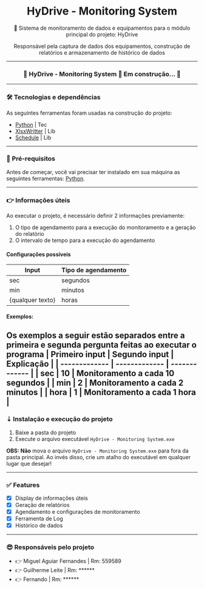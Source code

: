 <h1 align="center">HyDrive - Monitoring System</h1>
<p align="center">🚀 Sistema de monitoramento de dados e equipamentos para o módulo principal do projeto: HyDrive</p>
<p align="center">Responsável pela captura de dados dos equipamentos, construção de relatórios e armazenamento de histórico de dados</p>

---

<h3 align="center"> 
	🚧 HyDrive - Monitoring System 🚀 Em construção...  🚧
</h3>

---

### 🛠 Tecnologias e dependências

As seguintes ferramentas foram usadas na construção do projeto:

- [Python](https://www.python.org/) | Tec
- [XlsxWritter](https://pypi.org/project/XlsxWriter/) | Lib
- [Schedule](https://schedule.readthedocs.io/en/stable/) | Lib

---

### 🎲 Pré-requisitos

Antes de começar, você vai precisar ter instalado em sua máquina as seguintes ferramentas:
[Python](https://www.python.org/).

---

### 👉 Informações úteis

Ao executar o projeto, é necessário definir 2 informações previamente:
1. O tipo de agendamento para a execução do monitoramento e a geração do relatório
2. O intervalo de tempo para a execução do agendamento

#### Configurações possíveis
| Input  | Tipo de agendamento |
| ------------- | ------------- |
| sec  | segundos  |
| min  | minutos  |
| {qualquer texto}  | horas  |

#### Exemplos:
Os exemplos a seguir estão separados entre a primeira e segunda pergunta feitas ao executar o programa 
| Primeiro input  | Segundo input | Explicação |
| ------------- | ------------- | ------------- |
| sec  | 10  | Monitoramento a cada 10 segundos |
| min  | 2  | Monitoramento a cada 2 minutos |
| hora  | 1 | Monitoramento a cada 1 hora |
---

### ⇣ Instalação e execução do projeto

1. Baixe a pasta do projeto
2. Execute o arquivo executável `HyDrive - Monitoring System.exe`

<strong>OBS: Não</strong> mova o arquivo `HyDrive - Monitoring System.exe` para fora da pasta principal. Ao invés disso, crie um atalho do executável em qualquer lugar que desejar!

---

### ✅ Features

- [x] Display de informações úteis
- [x] Geração de relatórios
- [x] Agendamento e configurações de monitoramento
- [x] Ferramenta de Log
- [x] Histórico de dados

---

### 😎 Responsáveis pelo projeto

<ul>
  <li>👉 Miguel Aguiar Fernandes | Rm: 559589</li>
  <li>👉 Guilherme Leite | Rm: ******</li>
  <li>👉 Fernando | Rm: ******</li>
</ul>
  
